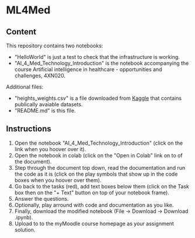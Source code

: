 # ML4Med

## Content

This repository contains two notebooks:

- "HelloWorld" is just a test to check that the infrastructure is working.
- "AI_4_Med_Technology_Introduction" is the notebook accompanying the course Artificial intelligence in healthcare - opportunities and challenges, 4XN020.

Additional files:

- "heights_weights.csv" is a file downloaded from [Kaggle](https://www.kaggle.com/) that contains publically avaiable datasets.
- "README.md" is this file.

## Instructions

1. Open the notebook "AI_4_Med_Technology_Introduction" (click on the link when you hoover over it).
2. Open the notebook in colab (click on the "Open in Colab" link on to of the document).
3. Step through the document top down, read the documentation and run the code as it is (click on the play symbols that show up in the code boxes when you hoover over them).
4. Go back to the tasks (red), add text boxes below them (click on the Task box then on the "+ Text" button on top of your notebook frame).
5. Answer the questions.
6. Optionally, play arround with code and documentation as you like.
7. Finally, download the modified notebook (File -> Download -> Download .ipynb).
8. Upload to to the myMoodle course homepage as your assignment solution. 
